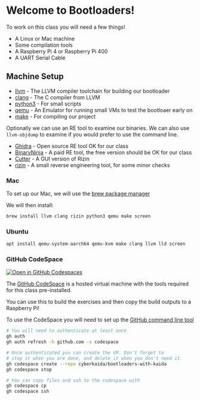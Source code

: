 # Welcome to Bootloaders!

To work on this class you will need a few things!

- A Linux or Mac machine
- Some compilation tools
- A Raspberry Pi 4 or Raspberry Pi 400
- A UART Serial Cable

## Machine Setup

- [llvm](https://llvm.org) - The LLVM compiler toolchain for building our bootloader
- [clang](https://clang.llvm.org) - The C compiler from LLVM
- [python3](https://www.python.org) - For small scripts
- [qemu](https://www.qemu.org) - An Emulator for running small VMs to test the bootloaer early on
- [make](https://www.gnu.org/software/make/) - For compiling our project

Optionally we can use an RE tool to examine our binaries. We can also use `llvm-objdump` to examine
if you would prefer to use the command line.

- [Ghidra](https://ghidra-sre.org) - Open source RE tool OK for our class
- [BinaryNinja](https://binary.ninja) - A paid RE tool, the free version should be OK for our class
- [Cutter](https://cutter.re) - A GUI version of Rizin
- [rizin](https://rizin.re) - A small reverse engineering tool, for some minor checks

### Mac

To set up our Mac, we will use the [brew package manager](https://brew.sh)

We will then install:

```sh
brew install llvm clang rizin python3 qemu make screen
```

### Ubuntu

```sh
apt install qemu-system-aarch64 qemu-kvm make clang llvm lld screen
```

### GitHub CodeSpace

[![Open in GitHub Codespaces](https://github.com/codespaces/badge.svg)](https://codespaces.new/cyberkaida/bootloaders-with-kaida?quickstart=1)

The [GitHub CodeSpace](https://docs.github.com/en/codespaces)
is a hosted virtual machine with the tools required for this class pre-installed.

You can use this to build the exercises and then copy
the build outputs to a Raspberry Pi!

To use the CodeSpace you will need to set up the
[GitHub command line tool](https://github.com/cli/cli#installation)

```sh
# You will need to authenticate at least once
gh auth
gh auth refresh -h github.com -s codespace

# Once authenticated you can create the VM. Don't forget to
# stop it when you are done, and delete it when you don't need it.
gh codespace create --repo cyberkaida/bootloaders-with-kaida
gh codespace stop

# You can copy files and ssh to the codespace with
gh codespace cp
gh codespace ssh
```
